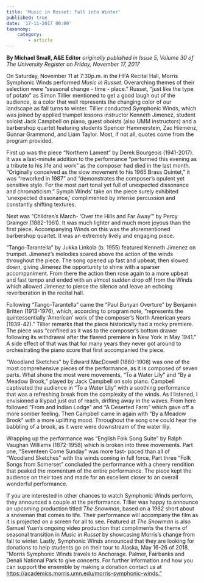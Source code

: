 ```yaml
---
title: 'Music in Russet: Fall into Winter'
published: true
date: '17-11-2017 00:00'
taxonomy:
    category:
        - article
---
```


**By Michael Small, A&E Editor** _originally published in Issue 5, Volume 30 of The University Register on Friday, November 17, 2017_

On Saturday, November 11 at 7:30p.m. in the HFA Recital Hall, Morris Symphonic Winds performed _Music in Russet_. Overarching themes of their selection were “seasonal change - time - place.” Russet, “just like the type of potato” as Simon Tillier mentioned to get a good laugh out of the audience, is a color that well represents the changing color of our landscape as fall turns to winter. Tillier conducted Symphonic Winds, which was joined by applied trumpet lessons instructor Kenneth Jimenez, student soloist Jack Campbell on piano, guest oboists (also UMM instructors) and a barbershop quartet featuring students Spencer Hammerstein, Zac Hiemenz, Gunnar Grammond, and Liam Taylor. Most, if not all, quotes come from the program provided. 

First up was the piece “Northern Lament” by Derek Bourgeois (1941-2017). It was a last-minute addition to the performance “performed this evening as a tribute to his life and work” as the composer had died in the last month. “Originally conceived as the slow movement to his 1965 Brass Quintet,” it was “reworked in 1987” and “demonstrates the composer’s opulent yet sensitive style. For the most part tonal yet full of unexpected dissonance and chromaticism.” Symph Winds’ take on the piece surely exhibited ‘unexpected dissonance,’ complimented by intense percussion and constantly shifting textures.

Next was “Children’s March- ‘Over the Hills and Far Away’” by Percy Grainger (1882-1961). It was much lighter and much more joyous than the first piece. Accompanying Winds on this was the aforementioned barbershop quartet. It was an extremely lively and engaging piece.

“Tango-Tarantella” by Jukka Linkola (b. 1955) featured Kenneth Jimenez on trumpet. Jimenez’s melodies soared above the action of the winds throughout the piece. The song opened up fast and upbeat, then slowed down, giving Jimenez the opportunity to shine with a sparser accompaniment. From there the action then rose again to a more upbeat and fast tempo and ended with an almost sudden drop off from the Winds which allowed Jimenez to pierce the silence and leave an echoing reverberation in the recital hall. 

Following “Tango-Tarantella” came the “Paul Bunyan Overture” by Benjamin Britten (1913-1976), which, according to program note, “represents the quintessentially ‘American’ work of the composer’s North American years (1939-42).” Tillier remarks that the piece historically had a rocky premiere. The piece was “confined as it was to the composer’s bottom drawer following its withdrawal after the flawed premiere in New York in May 1941.” A side effect of that was that for many years they never got around to orchestrating the piano score that first accompanied the piece. 

"Woodland Sketches" by Edward MacDowell (1860-1908) was one of the most comprehensive pieces of the performance, as it is composed of seven parts. What shone the most were movements, “To a Water Lily” and “By a Meadow Brook,” played by Jack Campbell on solo piano. Campbell captivated the audience in “To a Water Lily” with a soothing performance that was a refreshing break from the complexity of the winds. As I listened, I envisioned a lilypad just out of reach, drifting away in the waves. From here followed “From and Indian Lodge” and “A Deserted Farm” which gave off a more somber feeling. Then Campbell came in again with “By a Meadow Brook” with a more uplifting mood. Throughout the song one could hear the babbling of a brook, as it were were downstream of the water lily. 

Wrapping up the performance was “English Folk Song Suite” by Ralph Vaughan WIlliams (1872-1958) which is broken into three movements. Part one, “Seventeen Come Sunday” was more fast- paced than all of “Woodland Sketches” with the winds coming in full force. Part three “Folk Songs from Somerset” concluded the performance with a cheery rendition that peaked the momentum of the entire performance. The piece kept the audience on their toes and made for an excellent closer to an overall wonderful performance.

If you are interested in other chances to watch Symphonic Winds perform, they announced a couple at the performance. Tillier was happy to announce an upcoming production titled _The Snowman_, based on a 1982 short about a snowman that comes to life. Their performance will accompany the film as it is projected on a screen for all to see. Featured at _The Snowman_ is also Samuel Yuan’s ongoing video production that compliments the theme of seasonal transition in _Music in Russet_ by showcasing Morris’s change from fall to winter. Lastly, Symphonic Winds announced that they are looking for donations to help students go on their tour to Alaska, May 16-26 of 2018. “Morris Symphonic Winds travels to Anchorage. Palmer, Fairbanks and Denali National Park to give concerts. For further information and how you can support the ensemble by making a donation contact us at https://academics.morris.umn.edu/morris-symphonic-winds.”



